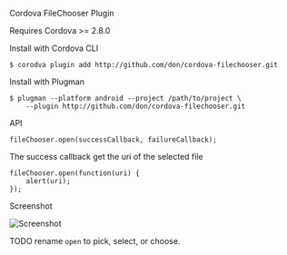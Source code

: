 Cordova FileChooser Plugin

Requires Cordova >= 2.8.0

Install with Cordova CLI
	
	$ corodva plugin add http://github.com/don/cordova-filechooser.git

Install with Plugman 

	$ plugman --platform android --project /path/to/project \ 
		--plugin http://github.com/don/cordova-filechooser.git

API

	fileChooser.open(successCallback, failureCallback);

The success callback get the uri of the selected file

	fileChooser.open(function(uri) {
		alert(uri);
	});
	
Screenshot

![Screenshot](screenshot.png "Screenshot")

TODO rename `open` to pick, select, or choose.
